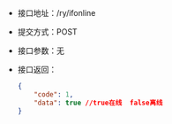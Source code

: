 * 接口地址：/ry/ifonline

* 提交方式：POST

* 接口参数：无

* 接口返回：

  ```json
  {
      "code": 1,
      "data": true //true在线  false离线
  }
  ```



